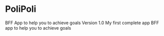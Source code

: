 # PoliPoli
BFF App to help you to achieve goals
Version 1.0 My first complete app
BFF app to help you to achieve goals


